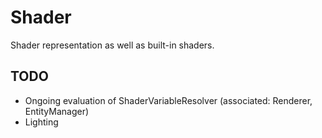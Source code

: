 # Shader

Shader representation as well as built-in shaders.


## TODO

- Ongoing evaluation of ShaderVariableResolver (associated: Renderer, EntityManager)
- Lighting
